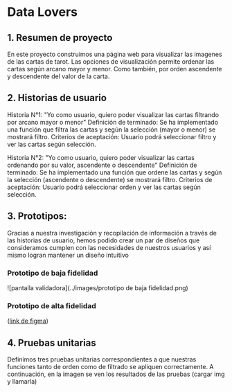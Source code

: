 # Data Lovers

## 1. Resumen de proyecto

En este proyecto construimos una página web para visualizar las imagenes de las cartas de tarot. Las opciones de visualización permite ordenar las cartas según arcano mayor y menor.
Como también, por orden ascendente y descendente del valor de la carta.

## 2. Historias de usuario

Historia N°1: "Yo como usuario, quiero poder visualizar las cartas filtrando por arcano mayor o menor"
Definición de terminado: Se ha implementado una función que filtra las cartas y según la selección (mayor o menor) se mostrará filtro. 
Criterios de aceptación: Usuario podrá seleccionar filtro y ver las cartas según selección.

Historia N°2: "Yo como usuario, quiero poder visualizar las cartas ordenando por su valor, ascendente o descendente"
Definición de terminado: Se ha implementado una función que ordene las cartas y según la selección (ascendente o descendente) se mostrará filtro. 
Criterios de aceptación: Usuario podrá seleccionar orden y ver las cartas según selección.


## 3. Prototipos:
Gracias a nuestra investigación y recopilación de información a través de las historias de usuario, hemos podido crear un par de diseños que consideramos cumplen con las necesidades de nuestros usuarios y así mismo logran mantener un diseño intuitivo

### Prototipo de baja fidelidad
![pantalla validadora](../images/prototipo de baja fidelidad.png)
### Prototipo de alta fidelidad
 ([link de figma](https://www.figma.com/file/DG5jPiNKBehSIlF5eYkvn2/Untitled?type=whiteboard&node-id=2%3A54&t=Dcms1IV5IVysu6pJ-1))

## 4. Pruebas unitarias
Definimos tres pruebas unitarias correspondientes a que nuestras funciones tanto de orden como de filtrado se apliquen correctamente. A continuación, en la imagen se ven los resultados de las pruebas
(cargar img y llamarla)
